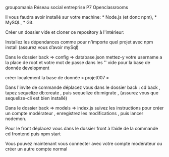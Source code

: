groupomania Réseau social entreprise
P7 Openclassrooms


Il vous faudra avoir installé sur votre machine:
    * Node.js (et donc npm),
    * MySQL,
    * Git.


Créer un dossier vide et cloner ce repository à l'intérieur:


Installez les dépendances comme pour n'importe quel projet avec npm install (assurez vous d’avoir mySql)

Dans le dossier back => config => database.json mettez-y votre username a la place de root et votre mot de passe dans les '' vide pour la base de donnée development

créer localement la base de donnée « projet007 »

Dans l'invite de commande déplacez vous dans le dossier back : cd back , tapez sequelize db:create , puis sequelize db:migrate , (assurez vous que sequelize-cli est bien installé)

Dans le dossier back => models => index.js suivez les instructions pour créer un compte modérateur , enregistrez les modifications , puis lancer nodemon.

Pour le front déplacez vous dans le dossier front à l’aide de la commande cd frontend puis npm start

Vous pouvez maintenant vous connecter avec votre compte modérateur ou créer un autre compte normal